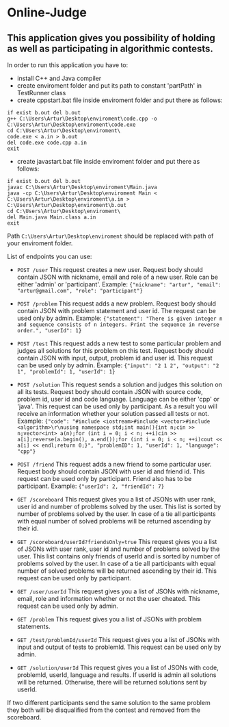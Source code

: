 # Online-Judge

## This application gives you possibility of holding as well as participating in algorithmic contests.

In order to run this application you have to:

- install C++ and Java compiler
- create enviroment folder and put its path to constant 'partPath' in TestRunner class
- create cppstart.bat file inside enviroment folder and put there as follows:
```
if exist b.out del b.out
g++ C:\Users\Artur\Desktop\enviroment\code.cpp -o C:\Users\Artur\Desktop\enviroment\code.exe
cd C:\Users\Artur\Desktop\enviroment\
code.exe < a.in > b.out
del code.exe code.cpp a.in
exit
```
- create javastart.bat file inside enviroment folder and put there as follows:
```
if exist b.out del b.out
javac C:\Users\Artur\Desktop\enviroment\Main.java
java -cp C:\Users\Artur\Desktop\enviroment Main < C:\Users\Artur\Desktop\enviroment\a.in > C:\Users\Artur\Desktop\enviroment\b.out
cd C:\Users\Artur\Desktop\enviroment\
del Main.java Main.class a.in
exit
```
Path `C:\Users\Artur\Desktop\enviroment` should be replaced with path of your enviroment folder.

List of endpoints you can use:

- `POST /user`
This request creates a new user.
Request body should contain JSON with nickname, email and role of a new user.
Role can be either 'admin' or 'participant'.
Example: `{"nickname": "artur", "email": "artur@gmail.com", "role": "participant"}`

- `POST /problem`
This request adds a new problem.
Request body should contain JSON with problem statement and user id.
The request can be used only by admin.
Example: `{"statement": "There is given integer n and sequence consists of n integers. Print the sequence in reverse order.", "userId": 1}`

- `POST /test`
This request adds a new test to some particular problem and judges all solutions for this problem on this test.
Request body should contain JSON with input, output, problem id and user id.
This request can be used only by admin.
Example: `{"input": "2 1 2", "output": "2 1", "problemId": 1, "userId": 1}`

- `POST /solution`
This request sends a solution and judges this solution on all its tests.
Request body should contain JSON with source code, problem id, user id and code language.
Language can be either 'cpp' or 'java'.
This request can be used only by participant.
As a result you will receive an information whether your solution passed all tests or not.
Example: `{"code": "#include <iostream>#include <vector>#include <algorithm>\r\nusing namespace std;int main(){int n;cin >> n;vector<int> a(n);for (int i = 0; i < n; ++i)cin >> a[i];reverse(a.begin(), a.end());for (int i = 0; i < n; ++i)cout << a[i] << endl;return 0;}", "problemID": 1, "userId": 1, "language": "cpp"}`

- `POST /friend`
This request adds a new friend to some particular user.
Request body should contain JSON with user id and friend id.
This request can be used only by participant. Friend also has to be participant.
Example: `{"userId": 2, "friendId": 7}`

- `GET /scoreboard`
This request gives you a list of JSONs with user rank, user id and number of problems solved by the user. This list is sorted by number of problems solved by the user. In case of a tie all participants with equal number of solved problems will be returned ascending by their id.

- `GET /scoreboard/userId?friendsOnly=true`
This request gives you a list of JSONs with user rank, user id and number of problems solved by the user.
This list contains only friends of userId and is sorted by number of problems solved by the user. In case of a tie all participants with equal number of solved problems will be returned ascending by their id.
This request can be used only by participant.

- `GET /user/userId`
This request gives you a list of JSONs with nickname, email, role and information whether or not the user cheated.
This request can be used only by admin.

- `GET /problem`
This request gives you a list of JSONs with problem statements.

- `GET /test/problemId/userId`
This request gives you a list of JSONs with input and output of tests to problemId.
This request can be used only by admin.

- `GET /solution/userId`
This request gives you a list of JSONs with code, problemId, userId, language and results.
If userId is admin all solutions will be returned. Otherwise, there will be returned solutions sent by userId.

If two different participants send the same solution to the same problem they both will be disqualified from the contest and removed from the scoreboard.
